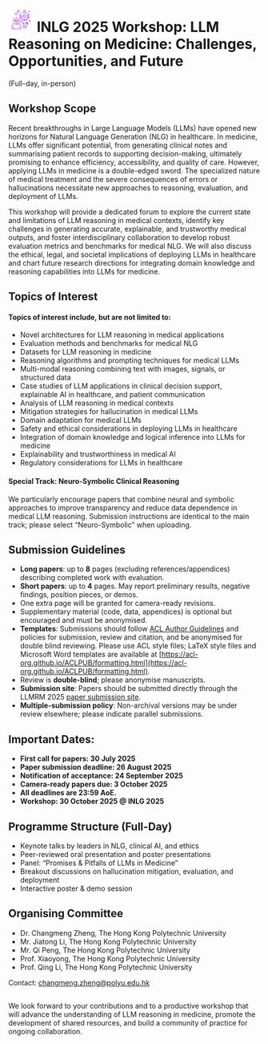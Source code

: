 
# <img src="/static/images/tutorials_LLMMedicine.jpg" style="width: 50px; float： left"> INLG 2025 Workshop: LLM Reasoning on Medicine: Challenges, Opportunities, and Future
(Full-day, in-person)
## Workshop Scope
Recent breakthroughs in Large Language Models (LLMs) have opened new horizons for Natural Language Generation (NLG) in healthcare. 
In medicine, LLMs offer significant potential, from generating clinical notes and summarising patient records to supporting decision-making, ultimately promising to enhance efficiency, accessibility, and quality of care. 
However, applying LLMs in medicine is a double-edged sword. 
The specialized nature of medical treatment and the severe consequences of errors or hallucinations necessitate new approaches to reasoning, evaluation, and deployment of LLMs.

This workshop will provide a dedicated forum to explore the current state and limitations of LLM reasoning in medical contexts, identify key challenges in generating accurate, explainable, and trustworthy medical outputs, and foster interdisciplinary collaboration to develop robust evaluation metrics and benchmarks for medical NLG. We will also discuss the ethical, legal, and societal implications of deploying LLMs in healthcare and chart future research directions for integrating domain knowledge and reasoning capabilities into LLMs for medicine.

## Topics of Interest
#### Topics of interest include, but are not limited to:
* Novel architectures for LLM reasoning in medical applications 
* Evaluation methods and benchmarks for medical NLG 
* Datasets for LLM reasoning in medicine 
* Reasoning algorithms and prompting techniques for medical LLMs
* Multi-modal reasoning combining text with images, signals, or structured data
* Case studies of LLM applications in clinical decision support, explainable AI in healthcare, and patient communication 
* Analysis of LLM reasoning in medical contexts 
* Mitigation strategies for hallucination in medical LLMs 
* Domain adaptation for medical LLMs 
* Safety and ethical considerations in deploying LLMs in healthcare 
* Integration of domain knowledge and logical inference into LLMs for medicine 
* Explainability and trustworthiness in medical AI 
* Regulatory considerations for LLMs in healthcare

#### Special Track: Neuro-Symbolic Clinical Reasoning
We particularly encourage papers that combine neural and symbolic approaches to improve transparency and reduce data dependence in medical LLM reasoning. Submission instructions are identical to the main track; please select “Neuro-Symbolic” when uploading.

## Submission Guidelines
* **Long papers**: up to **8** pages (excluding references/appendices) describing completed work with evaluation.
* **Short papers**: up to **4** pages. May report preliminary results, negative findings, position pieces, or demos.
* One extra page will be granted for camera-ready revisions.
* Supplementary material (code, data, appendices) is optional but encouraged and must be anonymised.
* **Templates**: Submissions should follow [ACL Author Guidelines](https://www.aclweb.org/adminwiki/index.php?title=ACL_Author_Guidelines) and policies for submission, review and citation, and be anonymised for double blind reviewing. Please use ACL style files; LaTeX style files and Microsoft Word templates are available at [https://acl-org.github.io/ACLPUB/formatting.html](https://acl-org.github.io/ACLPUB/formatting.html).
* Review is **double-blind**; please anonymise manuscripts.
* **Submission site**: Papers should be submitted directly through the LLMRM 2025 [paper submission site](https://softconf.com/p/llmrm2025).
* **Multiple-submission policy**: Non-archival versions may be under review elsewhere; please indicate parallel submissions.

## Important Dates:
* **First call for papers: 30 July 2025**
* **Paper submission deadline: 26 August 2025**
* **Notification of acceptance: 24 September 2025**
* **Camera-ready papers due: 3 October 2025**
* **All deadlines are 23:59 AoE.**
* **Workshop: 30 October 2025 @ INLG 2025**

## Programme Structure (Full-Day)
* Keynote talks by leaders in NLG, clinical AI, and ethics
* Peer-reviewed oral presentation and poster presentations
* Panel: “Promises & Pitfalls of LLMs in Medicine”
* Breakout discussions on hallucination mitigation, evaluation, and deployment
* Interactive poster & demo session

## Organising Committee
* Dr. Changmeng Zheng, The Hong Kong Polytechnic University
* Mr. Jiatong Li, The Hong Kong Polytechnic University
* Mr. Qi Peng, The Hong Kong Polytechnic University
* Prof. Xiaoyong, The Hong Kong Polytechnic University
* Prof. Qing Li, The Hong Kong Polytechnic University

Contact: changmeng.zheng@polyu.edu.hk


## 
We look forward to your contributions and to a productive workshop that will advance the understanding of LLM reasoning in medicine, promote the development of shared resources, and build a community of practice for ongoing collaboration.